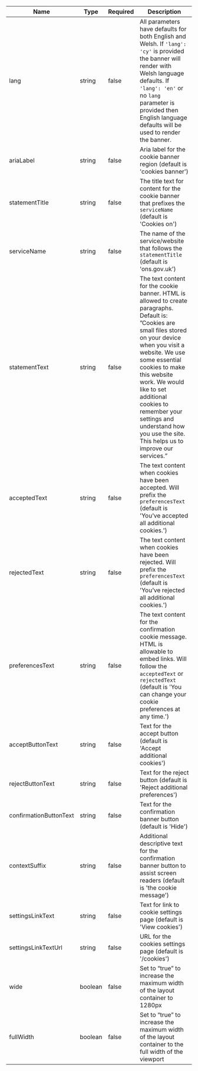 | Name                   | Type    | Required | Description                                                                                                                                                                                                                                                                                                                                                                |
| ---------------------- | ------- | -------- | -------------------------------------------------------------------------------------------------------------------------------------------------------------------------------------------------------------------------------------------------------------------------------------------------------------------------------------------------------------------------- |
| lang                   | string  | false    | All parameters have defaults for both English and Welsh. If `'lang': 'cy'` is provided the banner will render with Welsh language defaults. If `'lang': 'en'` or no `lang` parameter is provided then English language defaults will be used to render the banner.                                                                                                         |
| ariaLabel              | string  | false    | Aria label for the cookie banner region (default is 'cookies banner')                                                                                                                                                                                                                                                                                                      |
| statementTitle         | string  | false    | The title text for content for the cookie banner that prefixes the `serviceName` (default is 'Cookies on')                                                                                                                                                                                                                                                                 |
| serviceName            | string  | false    | The name of the service/website that follows the `statementTitle` (default is 'ons.gov.uk')                                                                                                                                                                                                                                                                                |
| statementText          | string  | false    | The text content for the cookie banner. HTML is allowed to create paragraphs. Default is: ”Cookies are small files stored on your device when you visit a website. We use some essential cookies to make this website work. We would like to set additional cookies to remember your settings and understand how you use the site. This helps us to improve our services.” |
| acceptedText           | string  | false    | The text content when cookies have been accepted. Will prefix the `preferencesText` (default is 'You’ve accepted all additional cookies.')                                                                                                                                                                                                                                 |
| rejectedText           | string  | false    | The text content when cookies have been rejected. Will prefix the `preferencesText` (default is 'You’ve rejected all additional cookies.')                                                                                                                                                                                                                                 |
| preferencesText        | string  | false    | The text content for the confirmation cookie message. HTML is allowable to embed links. Will follow the `acceptedText` or `rejectedText` (default is 'You can change your cookie preferences at any time.')                                                                                                                                                                |
| acceptButtonText       | string  | false    | Text for the accept button (default is 'Accept additional cookies')                                                                                                                                                                                                                                                                                                        |
| rejectButtonText       | string  | false    | Text for the reject button (default is 'Reject additional preferences')                                                                                                                                                                                                                                                                                                    |
| confirmationButtonText | string  | false    | Text for the confirmation banner button (default is 'Hide')                                                                                                                                                                                                                                                                                                                |
| contextSuffix          | string  | false    | Additional descriptive text for the confirmation banner button to assist screen readers (default is 'the cookie message')                                                                                                                                                                                                                                                  |
| settingsLinkText       | string  | false    | Text for link to cookie settings page (default is 'View cookies')                                                                                                                                                                                                                                                                                                          |
| settingsLinkTextUrl    | string  | false    | URL for the cookies settings page (default is '/cookies')                                                                                                                                                                                                                                                                                                                  |
| wide                   | boolean | false    | Set to “true” to increase the maximum width of the layout container to 1280px                                                                                                                                                                                                                                                                                              |
| fullWidth              | boolean | false    | Set to “true” to increase the maximum width of the layout container to the full width of the viewport                                                                                                                                                                                                                                                                      |
